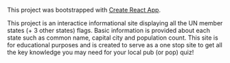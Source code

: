 This project was bootstrapped with [Create React App](https://github.com/facebook/create-react-app).

This project is an interactice informational site displaying all the UN member states (+ 3 other states) flags. Basic information is provided about each state such as common name, capital city and population count. This site is for educational purposes and is created to serve as a one stop site to get all the key knowledge you may need for your local pub (or pop) quiz!